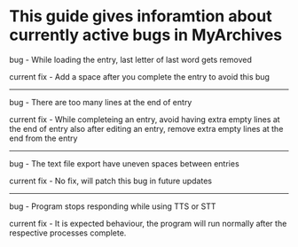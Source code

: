 # This guide gives inforamtion about currently active bugs in MyArchives

bug - While loading the entry, last letter of last word gets removed

current fix - Add a space after you complete the entry to avoid this bug

---

bug - There are too many lines at the end of entry

current fix - While completeing an entry, avoid having extra empty lines at the end of entry also after editing an entry, remove extra empty lines at the end from the entry

---

bug - The text file export have uneven spaces between entries

current fix - No fix, will patch this bug in future updates

---

bug - Program stops responding while using TTS or STT

current fix - It is expected behaviour, the program will run normally after the respective processes complete.
